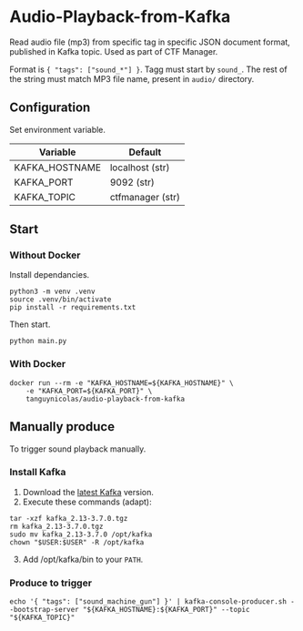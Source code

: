 # Audio-Playback-from-Kafka

Read audio file (mp3) from specific tag in specific JSON document format, published in Kafka topic. Used as part of CTF Manager.

Format is `{ "tags": ["sound_*"] }`. Tagg must start by `sound_`. The rest of the string must match MP3 file name, present in `audio/` directory.

## Configuration

Set environment variable.

| Variable       | Default          |
| -------------- | ---------------- |
| KAFKA_HOSTNAME | localhost (str)  |
| KAFKA_PORT     | 9092 (str)       |
| KAFKA_TOPIC    | ctfmanager (str) |

## Start

### Without Docker

Install dependancies.

```shell
python3 -m venv .venv
source .venv/bin/activate
pip install -r requirements.txt
```

Then start.

```shell
python main.py
```

### With Docker

```shell
docker run --rm -e "KAFKA_HOSTNAME=${KAFKA_HOSTNAME}" \
    -e "KAFKA_PORT=${KAFKA_PORT}" \
    tanguynicolas/audio-playback-from-kafka
```

## Manually produce

To trigger sound playback manually.

### Install Kafka

1. Download the [latest Kafka](https://www.apache.org/dyn/closer.cgi?path=/kafka/3.7.0/kafka_2.13-3.7.0.tgz#http) version.
2. Execute these commands (adapt):

```shell
tar -xzf kafka_2.13-3.7.0.tgz
rm kafka_2.13-3.7.0.tgz
sudo mv kafka_2.13-3.7.0 /opt/kafka
chown "$USER:$USER" -R /opt/kafka
```

3. Add /opt/kafka/bin to your `PATH`.

### Produce to trigger

```shell
echo '{ "tags": ["sound_machine_gun"] }' | kafka-console-producer.sh --bootstrap-server "${KAFKA_HOSTNAME}:${KAFKA_PORT}" --topic "${KAFKA_TOPIC}"
```
